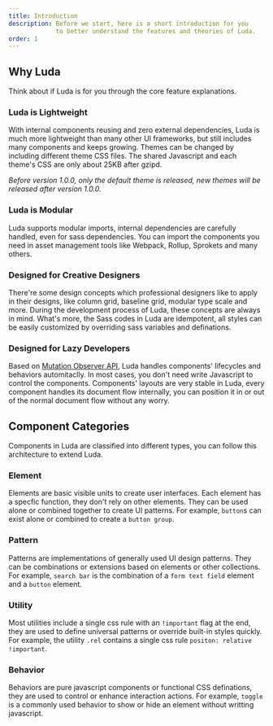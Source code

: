 ```yaml
---
title: Introduction
description: Before we start, here is a short introduction for you
             to better understand the features and theories of Luda.
order: 1
---
```


## Why Luda

Think about if Luda is for you through the core feature explanations.

### Luda is Lightweight

With internal components reusing and zero external dependencies,
Luda is much more lightweight than many other UI frameworks,
but still includes many components and keeps growing. Themes can
be changed by including different theme CSS files.
The shared Javascript and each theme's CSS are only about 25KB
after gzipd.

_Before version 1.0.0, only the default theme is released,
new themes will be released after version 1.0.0._

### Luda is Modular

Luda supports modular imports, internal dependencies are carefully handled,
even for sass dependencies.
You can import the components you need in asset management tools
like Webpack, Rollup, Sprokets and many others.

### Designed for Creative Designers

There're some design concepts which professional designers
like to apply in their designs, like column grid, baseline grid,
modular type scale and more.
During the development process of Luda, these concepts are always in mind.
What's more, the Sass codes in Luda are idempotent,
all styles can be easily customized by overriding sass variables
and definations.

### Designed for Lazy Developers

Based on [Mutation Observer API](https://developer.mozilla.org/en-US/docs/Web/API/MutationObserver),
Luda handles components' lifecycles and behaviors automitaclly.
In most cases, you don't need write Javascript to control the components.
Components' layouts are very stable in Luda,
every component handles its document flow internally,
you can position it in or out of the normal document flow without any worry.

## Component Categories

Components in Luda are classified into different types,
you can follow this architecture to extend Luda.

### Element

Elements are basic visible units to create user interfaces.
Each element has a specfic function, they don't rely on other elements.
They can be used alone or combined together to create UI patterns.
For example, `button`s can exist alone or combined to create a `button group`.

### Pattern

Patterns are implementations of generally used UI design patterns.
They can be combinations or extensions based on elements or other collections.
For example, `search bar` is the combination of a `form text field` element
and a `button` element.

### Utility

Most utilities include a single css rule with an `!important` flag at the end,
they are used to define universal patterns or override built-in styles quickly.
For example, the utility `.rel` contains a single css rule `positon: relative !important`.

### Behavior

Behaviors are pure javascript components or functional CSS definations,
they are used to control or enhance interaction actions.
For example, `toggle` is a commonly used behavior to show or hide an
element without writting javascript.